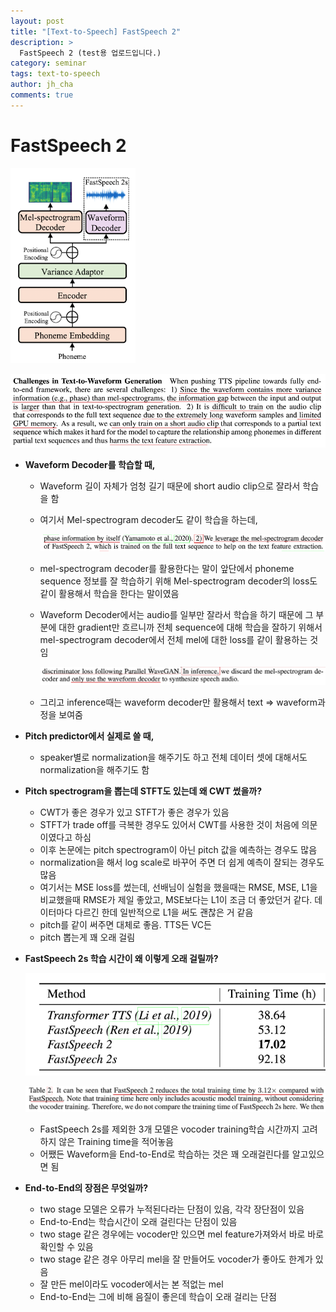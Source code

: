 ```yaml
---
layout: post
title: "[Text-to-Speech] FastSpeech 2"
description: >
  FastSpeech 2 (test용 업로드입니다.)
category: seminar
tags: text-to-speech
author: jh_cha
comments: true
---
```


# FastSpeech 2

![](assets/img/2023-10-19-FastSpeech2/Untitled.png)

![](/assets/img/2023-10-19-FastSpeech2/Untitled%201.png)

- **Waveform Decoder를 학습할 때,**
    - Waveform 길이 자체가 엄청 길기 때문에 short audio clip으로 잘라서 학습을 함
    - 여기서 Mel-spectrogram decoder도 같이 학습을 하는데,
        
        ![](/assets/img/2023-10-19-FastSpeech2/Untitled%202.png)
        
    - mel-spectrogram decoder를 활용한다는 말이 앞단에서 phoneme sequence 정보를 잘 학습하기 위해 Mel-spectrogram decoder의 loss도 같이 활용해서 학습을 한다는 말이였음
    - Waveform Decoder에서는 audio를 일부만 잘라서 학습을 하기 때문에 그 부분에 대한 gradient만 흐르니까 전체 sequence에 대해 학습을 잘하기 위해서 mel-spectrogram decoder에서 전체 mel에 대한 loss를 같이 활용하는 것임
        
        ![](/assets/img/2023-10-19-FastSpeech2/Untitled%203.png)
        
    - 그리고 inference때는 waveform decoder만 활용해서 text ⇒ waveform과정을 보여줌
- **Pitch predictor에서 실제로 쓸 때,**
    - speaker별로 normalization을 해주기도 하고 전체 데이터 셋에 대해서도 normalization을 해주기도 함
- **Pitch spectrogram을 뽑는데 STFT도 있는데 왜 CWT 썼을까?**
    - CWT가 좋은 경우가 있고 STFT가 좋은 경우가 있음
    - STFT가 trade off를 극복한 경우도 있어서 CWT를 사용한 것이 처음에 의문이였다고 하심
    - 이후 논문에는 pitch spectrogram이 아닌 pitch 값을 예측하는 경우도 많음
    - normalization을 해서 log scale로 바꾸어 주면 더 쉽게 예측이 잘되는 경우도 많음
    - 여기서는 MSE loss를 썼는데, 선배님이 실험을 했을때는 RMSE, MSE, L1을 비교했을때 RMSE가 제일 좋았고, MSE보다는 L1이 조금 더 좋았던거 같다. 데이터마다 다르긴 한데 일반적으로 L1을 써도 괜찮은 거 같음
    - pitch를 같이 써주면 대체로 좋음. TTS든 VC든
    - pitch 뽑는게 꽤 오래 걸림
- **FastSpeech 2s 학습 시간이 왜 이렇게 오래 걸릴까?**
    
    ![](/assets/img/2023-10-19-FastSpeech2/Untitled%204.png)
    
    ![](/assets/img/2023-10-19-FastSpeech2/Untitled%205.png)
    
    - FastSpeech 2s를 제외한 3개 모델은 vocoder training학습 시간까지 고려하지 않은 Training time을 적어놓음
    - 어쨌든 Waveform을 End-to-End로 학습하는 것은 꽤 오래걸린다를 알고있으면 됨
- **End-to-End의 장점은 무엇일까?**
    - two stage 모델은 오류가 누적된다라는 단점이 있음, 각각 장단점이 있음
    - End-to-End는 학습시간이 오래 걸린다는 단점이 있음
    - two stage 같은 경우에는 vocoder만 있으면 mel feature가져와서 바로 바로 확인할 수 있음
    - two stage 같은 경우 아무리 mel을 잘 만들어도 vocoder가 좋아도 한계가 있음
    - 잘 만든 mel이라도 vocoder에서는 본 적없는 mel
    - End-to-End는 그에 비해 음질이 좋은데 학습이 오래 걸리는 단점